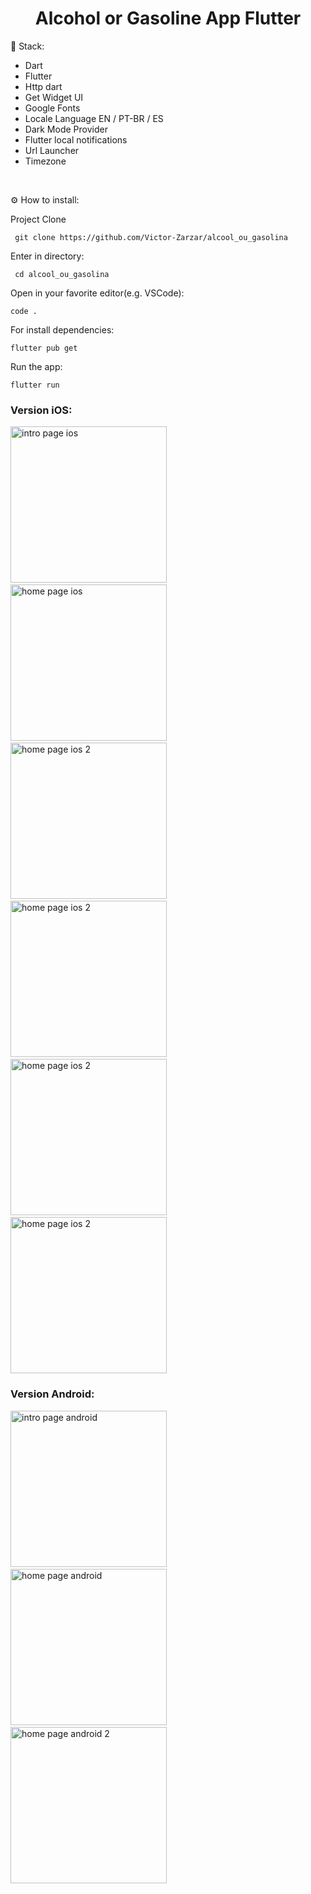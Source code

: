 <h1 align="center" id="header">
 Alcohol or Gasoline App Flutter
</h1>

🤖 Stack:

- Dart
- Flutter
- Http dart
- Get Widget UI
- Google Fonts
- Locale Language EN / PT-BR / ES
- Dark Mode Provider
- Flutter local notifications
- Url Launcher
- Timezone

<br />

⚙️ How to install:

Project Clone

     git clone https://github.com/Victor-Zarzar/alcool_ou_gasolina

Enter in directory:

     cd alcool_ou_gasolina

Open in your favorite editor(e.g. VSCode):

    code .

For install dependencies:

    flutter pub get

Run the app:

    flutter run

### Version iOS:

<img src="assets/intropageios.png" alt="intro page ios" width="250"> &nbsp; &nbsp; &nbsp; <img src="assets/homepageios.png" alt="home page ios" width="250"> &nbsp; &nbsp; &nbsp; <img src="assets/homepageios2.png" alt="home page ios 2" width="250"> &nbsp; &nbsp; &nbsp; <img src="assets/darkmodeios.png" alt="home page ios 2" width="250"> &nbsp; &nbsp; &nbsp; <img src="assets/aboutios.png" alt="home page ios 2" width="250">
&nbsp; &nbsp; &nbsp; <img src="assets/consumptionios.png" alt="home page ios 2" width="250">

### Version Android:

<img src="assets/intropageandroid.png" alt="intro page android" width="250"> &nbsp; &nbsp; &nbsp; <img src="assets/homepageandroid.png" alt="home page android" width="250"> &nbsp; &nbsp; &nbsp; <img src="assets/homepageandroid2.png" alt="home page android 2" width="250">
